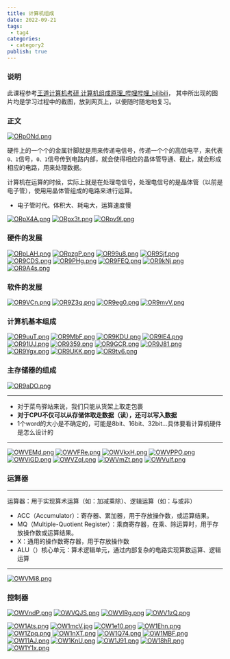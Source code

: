 ```yaml
---
title: 计算机组成
date: 2022-09-21
tags:
 - tag4
categories: 
 - category2
publish: true
---
```




<!-- [TOC] -->

### 说明

此课程参考[王道计算机考研 计算机组成原理_哔哩哔哩_bilibili](https://www.bilibili.com/video/BV1BE411D7ii?p=2)， 其中所出现的图片均是学习过程中的截图，放到网页上，以便随时随地地复习。

### 正文

[![ORpONd.png](https://s1.ax1x.com/2022/05/15/ORpONd.png)](https://imgtu.com/i/ORpONd)

硬件上的一个个的金属针脚就是用来传递电信号，传递一个个的高低电平，来代表`0、1`信号，`0、1`信号传到电路内部，就会使得相应的晶体管导通、截止，就会形成相应的电路，用来处理数据。

计算机在运算的时候，实际上就是在处理电信号，处理电信号的是晶体管（以前是电子管），使用用晶体管组成的电路来进行运算。

- 电子管时代。体积大、耗电大，运算速度慢



[![ORpX4A.png](https://s1.ax1x.com/2022/05/15/ORpX4A.png)](https://imgtu.com/i/ORpX4A)
[![ORpx3t.png](https://s1.ax1x.com/2022/05/15/ORpx3t.png)](https://imgtu.com/i/ORpx3t)
[![ORpv9I.png](https://s1.ax1x.com/2022/05/15/ORpv9I.png)](https://imgtu.com/i/ORpv9I)
### 硬件的发展
[![ORpLAH.png](https://s1.ax1x.com/2022/05/15/ORpLAH.png)](https://imgtu.com/i/ORpLAH)
[![ORpzgP.png](https://s1.ax1x.com/2022/05/15/ORpzgP.png)](https://imgtu.com/i/ORpzgP)
[![OR99u8.png](https://s1.ax1x.com/2022/05/15/OR99u8.png)](https://imgtu.com/i/OR99u8)
[![OR9Sjf.png](https://s1.ax1x.com/2022/05/15/OR9Sjf.png)](https://imgtu.com/i/OR9Sjf)
[![OR9CDS.png](https://s1.ax1x.com/2022/05/15/OR9CDS.png)](https://imgtu.com/i/OR9CDS)
[![OR9PHg.png](https://s1.ax1x.com/2022/05/15/OR9PHg.png)](https://imgtu.com/i/OR9PHg)
[![OR9FEQ.png](https://s1.ax1x.com/2022/05/15/OR9FEQ.png)](https://imgtu.com/i/OR9FEQ)
[![OR9kNj.png](https://s1.ax1x.com/2022/05/15/OR9kNj.png)](https://imgtu.com/i/OR9kNj)
[![OR9A4s.png](https://s1.ax1x.com/2022/05/15/OR9A4s.png)](https://imgtu.com/i/OR9A4s)
### 软件的发展
[![OR9VCn.png](https://s1.ax1x.com/2022/05/15/OR9VCn.png)](https://imgtu.com/i/OR9VCn)
[![OR9Z3q.png](https://s1.ax1x.com/2022/05/15/OR9Z3q.png)](https://imgtu.com/i/OR9Z3q)
[![OR9eg0.png](https://s1.ax1x.com/2022/05/15/OR9eg0.png)](https://imgtu.com/i/OR9eg0)
[![OR9mvV.png](https://s1.ax1x.com/2022/05/15/OR9mvV.png)](https://imgtu.com/i/OR9mvV)
### 计算机基本组成

[![OR9uuT.png](https://s1.ax1x.com/2022/05/15/OR9uuT.png)](https://imgtu.com/i/OR9uuT)
[![OR9MbF.png](https://s1.ax1x.com/2022/05/15/OR9MbF.png)](https://imgtu.com/i/OR9MbF)
[![OR9KDU.png](https://s1.ax1x.com/2022/05/15/OR9KDU.png)](https://imgtu.com/i/OR9KDU)
[![OR9lE4.png](https://s1.ax1x.com/2022/05/15/OR9lE4.png)](https://imgtu.com/i/OR9lE4)
[![OR91UJ.png](https://s1.ax1x.com/2022/05/15/OR91UJ.png)](https://imgtu.com/i/OR91UJ)
[![OR9359.png](https://s1.ax1x.com/2022/05/15/OR9359.png)](https://imgtu.com/i/OR9359)
[![OR9GCR.png](https://s1.ax1x.com/2022/05/15/OR9GCR.png)](https://imgtu.com/i/OR9GCR)
[![OR9J81.png](https://s1.ax1x.com/2022/05/15/OR9J81.png)](https://imgtu.com/i/OR9J81)
[![OR9Ygx.png](https://s1.ax1x.com/2022/05/15/OR9Ygx.png)](https://imgtu.com/i/OR9Ygx)
[![OR9UKK.png](https://s1.ax1x.com/2022/05/15/OR9UKK.png)](https://imgtu.com/i/OR9UKK)
[![OR9tv6.png](https://s1.ax1x.com/2022/05/15/OR9tv6.png)](https://imgtu.com/i/OR9tv6)
### 主存储器的组成
[![OR9aDO.png](https://s1.ax1x.com/2022/05/15/OR9aDO.png)](https://imgtu.com/i/OR9aDO)

---
- 对于菜鸟驿站来说，我们只能从货架上取走包裹
- **对于CPU不仅可以从存储体取走数据（读），还可以写入数据**
- 1个word的大小是不确定的，可能是8bit、16bit、32bit...具体要看计算机硬件是怎么设计的
---

[![OWVEMd.png](https://s1.ax1x.com/2022/05/16/OWVEMd.png)](https://imgtu.com/i/OWVEMd)
[![OWVFRe.png](https://s1.ax1x.com/2022/05/16/OWVFRe.png)](https://imgtu.com/i/OWVFRe)
[![OWVkxH.png](https://s1.ax1x.com/2022/05/16/OWVkxH.png)](https://imgtu.com/i/OWVkxH)
[![OWVPPO.png](https://s1.ax1x.com/2022/05/16/OWVPPO.png)](https://imgtu.com/i/OWVPPO)
[![OWViGD.png](https://s1.ax1x.com/2022/05/16/OWViGD.png)](https://imgtu.com/i/OWViGD)
[![OWVZqI.png](https://s1.ax1x.com/2022/05/16/OWVZqI.png)](https://imgtu.com/i/OWVZqI)
[![OWVmZt.png](https://s1.ax1x.com/2022/05/16/OWVmZt.png)](https://imgtu.com/i/OWVmZt)
[![OWVuIf.png](https://s1.ax1x.com/2022/05/16/OWVuIf.png)](https://imgtu.com/i/OWVuIf)

### 运算器

---
运算器：用于实现算术运算（如：加减乘除）、逻辑运算（如：与或非）

- ACC（Accumulator）：寄存器、累加器，用于存放操作数，或运算结果。
- MQ（Multiple-Quotient Register）：乘商寄存器，在乘、除运算时，用于存放操作数或运算结果。
- X：通用的操作数寄存器，用于存放操作数
- ALU（）核心单元：算术逻辑单元，通过内部复杂的电路实现算数运算、逻辑运算
---

[![OWVMi8.png](https://s1.ax1x.com/2022/05/16/OWVMi8.png)](https://imgtu.com/i/OWVMi8)

### 控制器
[![OWVndP.png](https://s1.ax1x.com/2022/05/16/OWVndP.png)](https://imgtu.com/i/OWVndP)
[![OWVQJS.png](https://s1.ax1x.com/2022/05/16/OWVQJS.png)](https://imgtu.com/i/OWVQJS)
[![OWVlRg.png](https://s1.ax1x.com/2022/05/16/OWVlRg.png)](https://imgtu.com/i/OWVlRg)
[![OWV1zQ.png](https://s1.ax1x.com/2022/05/16/OWV1zQ.png)](https://imgtu.com/i/OWV1zQ)


[![OW1Ats.png](https://s1.ax1x.com/2022/05/16/OW1Ats.png)](https://imgtu.com/i/OW1Ats)
[![OW1mcV.jpg](https://s1.ax1x.com/2022/05/16/OW1mcV.jpg)](https://imgtu.com/i/OW1mcV)
[![OW1e10.png](https://s1.ax1x.com/2022/05/16/OW1e10.png)](https://imgtu.com/i/OW1e10)
[![OW1Ehn.png](https://s1.ax1x.com/2022/05/16/OW1Ehn.png)](https://imgtu.com/i/OW1Ehn)
[![OW1Zpq.png](https://s1.ax1x.com/2022/05/16/OW1Zpq.png)](https://imgtu.com/i/OW1Zpq)
[![OW1nXT.png](https://s1.ax1x.com/2022/05/16/OW1nXT.png)](https://imgtu.com/i/OW1nXT)
[![OW1Q74.png](https://s1.ax1x.com/2022/05/16/OW1Q74.png)](https://imgtu.com/i/OW1Q74)
[![OW1MBF.png](https://s1.ax1x.com/2022/05/16/OW1MBF.png)](https://imgtu.com/i/OW1MBF)
[![OW11AJ.png](https://s1.ax1x.com/2022/05/16/OW11AJ.png)](https://imgtu.com/i/OW11AJ)
[![OW1KnU.png](https://s1.ax1x.com/2022/05/16/OW1KnU.png)](https://imgtu.com/i/OW1KnU)
[![OW1J91.png](https://s1.ax1x.com/2022/05/16/OW1J91.png)](https://imgtu.com/i/OW1J91)
[![OW18hR.png](https://s1.ax1x.com/2022/05/16/OW18hR.png)](https://imgtu.com/i/OW18hR)
[![OW1Y1x.png](https://s1.ax1x.com/2022/05/16/OW1Y1x.png)](https://imgtu.com/i/OW1Y1x)









